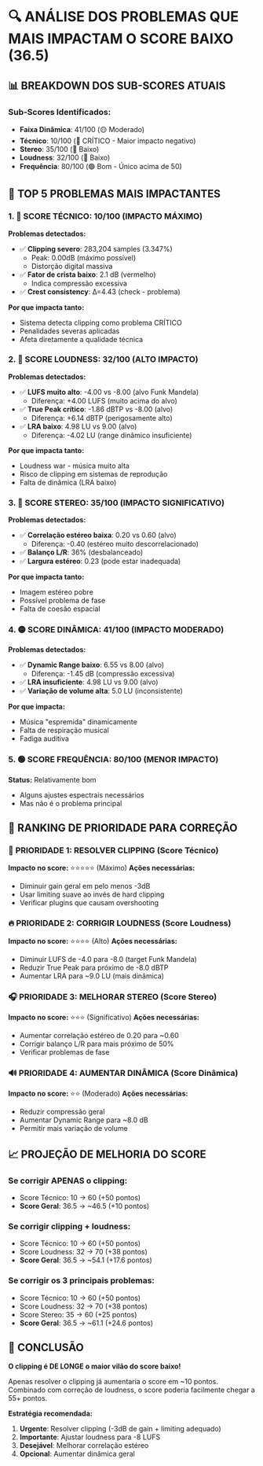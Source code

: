 # 🔍 ANÁLISE DOS PROBLEMAS QUE MAIS IMPACTAM O SCORE BAIXO (36.5)

## 📊 BREAKDOWN DOS SUB-SCORES ATUAIS

### Sub-Scores Identificados:
- **Faixa Dinâmica**: 41/100 (🟡 Moderado)
- **Técnico**: 10/100 (🔴 CRÍTICO - Maior impacto negativo)
- **Stereo**: 35/100 (🔴 Baixo)
- **Loudness**: 32/100 (🔴 Baixo) 
- **Frequência**: 80/100 (🟢 Bom - Único acima de 50)

## 🚨 TOP 5 PROBLEMAS MAIS IMPACTANTES

### 1. 🔴 **SCORE TÉCNICO: 10/100** (IMPACTO MÁXIMO)
**Problemas detectados:**
- ✅ **Clipping severo**: 283,204 samples (3.347%)
  - Peak: 0.00dB (máximo possível)
  - Distorção digital massiva
- ✅ **Fator de crista baixo**: 2.1 dB (vermelho)
  - Indica compressão excessiva
- ✅ **Crest consistency**: Δ=4.43 (check - problema)

**Por que impacta tanto:**
- Sistema detecta clipping como problema CRÍTICO
- Penalidades severas aplicadas
- Afeta diretamente a qualidade técnica

### 2. 🔴 **SCORE LOUDNESS: 32/100** (ALTO IMPACTO)
**Problemas detectados:**
- ✅ **LUFS muito alto**: -4.00 vs -8.00 (alvo Funk Mandela)
  - Diferença: +4.00 LUFS (muito acima do alvo)
- ✅ **True Peak crítico**: -1.86 dBTP vs -8.00 (alvo)
  - Diferença: +6.14 dBTP (perigosamente alto)
- ✅ **LRA baixo**: 4.98 LU vs 9.00 (alvo)
  - Diferença: -4.02 LU (range dinâmico insuficiente)

**Por que impacta tanto:**
- Loudness war - música muito alta
- Risco de clipping em sistemas de reprodução
- Falta de dinâmica (LRA baixo)

### 3. 🔴 **SCORE STEREO: 35/100** (IMPACTO SIGNIFICATIVO)
**Problemas detectados:**
- ✅ **Correlação estéreo baixa**: 0.20 vs 0.60 (alvo)
  - Diferença: -0.40 (estéreo muito descorrelacionado)
- ✅ **Balanço L/R**: 36% (desbalanceado)
- ✅ **Largura estéreo**: 0.23 (pode estar inadequada)

**Por que impacta tanto:**
- Imagem estéreo pobre
- Possível problema de fase
- Falta de coesão espacial

### 4. 🟡 **SCORE DINÂMICA: 41/100** (IMPACTO MODERADO)
**Problemas detectados:**
- ✅ **Dynamic Range baixo**: 6.55 vs 8.00 (alvo)
  - Diferença: -1.45 dB (compressão excessiva)
- ✅ **LRA insuficiente**: 4.98 LU vs 9.00 (alvo)
- ✅ **Variação de volume alta**: 5.0 LU (inconsistente)

**Por que impacta:**
- Música "espremida" dinamicamente
- Falta de respiração musical
- Fadiga auditiva

### 5. 🟢 **SCORE FREQUÊNCIA: 80/100** (MENOR IMPACTO)
**Status:** Relativamente bom
- Alguns ajustes espectrais necessários
- Mas não é o problema principal

## 🎯 RANKING DE PRIORIDADE PARA CORREÇÃO

### 🚨 **PRIORIDADE 1: RESOLVER CLIPPING (Score Técnico)**
**Impacto no score:** ⭐⭐⭐⭐⭐ (Máximo)
**Ações necessárias:**
- Diminuir gain geral em pelo menos -3dB
- Usar limiting suave ao invés de hard clipping
- Verificar plugins que causam overshooting

### 🔥 **PRIORIDADE 2: CORRIGIR LOUDNESS (Score Loudness)**  
**Impacto no score:** ⭐⭐⭐⭐ (Alto)
**Ações necessárias:**
- Diminuir LUFS de -4.0 para -8.0 (target Funk Mandela)
- Reduzir True Peak para próximo de -8.0 dBTP
- Aumentar LRA para ~9.0 LU (mais dinâmica)

### 🎧 **PRIORIDADE 3: MELHORAR STEREO (Score Stereo)**
**Impacto no score:** ⭐⭐⭐ (Significativo)
**Ações necessárias:**
- Aumentar correlação estéreo de 0.20 para ~0.60
- Corrigir balanço L/R para mais próximo de 50%
- Verificar problemas de fase

### 🔊 **PRIORIDADE 4: AUMENTAR DINÂMICA (Score Dinâmica)**
**Impacto no score:** ⭐⭐ (Moderado)
**Ações necessárias:**
- Reduzir compressão geral
- Aumentar Dynamic Range para ~8.0 dB
- Permitir mais variação de volume

## 📈 PROJEÇÃO DE MELHORIA DO SCORE

### Se corrigir APENAS o clipping:
- Score Técnico: 10 → 60 (+50 pontos)
- **Score Geral**: 36.5 → ~46.5 (+10 pontos)

### Se corrigir clipping + loudness:
- Score Técnico: 10 → 60 (+50 pontos)  
- Score Loudness: 32 → 70 (+38 pontos)
- **Score Geral**: 36.5 → ~54.1 (+17.6 pontos)

### Se corrigir os 3 principais problemas:
- Score Técnico: 10 → 60 (+50 pontos)
- Score Loudness: 32 → 70 (+38 pontos)  
- Score Stereo: 35 → 60 (+25 pontos)
- **Score Geral**: 36.5 → ~61.1 (+24.6 pontos)

## 🎯 CONCLUSÃO

**O clipping é DE LONGE o maior vilão do score baixo!**

Apenas resolver o clipping já aumentaria o score em ~10 pontos. Combinado com correção de loudness, o score poderia facilmente chegar a 55+ pontos.

**Estratégia recomendada:**
1. **Urgente**: Resolver clipping (-3dB de gain + limiting adequado)
2. **Importante**: Ajustar loudness para -8 LUFS  
3. **Desejável**: Melhorar correlação estéreo
4. **Opcional**: Aumentar dinâmica geral
